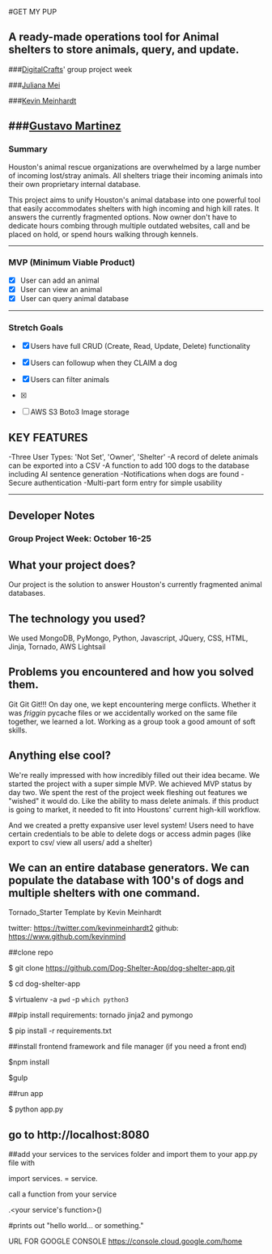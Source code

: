 #GET MY PUP
## A ready-made operations tool for Animal shelters to store animals, query, and update.

###[DigitalCrafts](http://www.DigitalCrafts.com)' group project week

###[Juliana Mei](http://github.com/julianapeace)

###[Kevin Meinhardt](https://github.com/KevinMind)

###[Gustavo Martinez](https://github.com/gmartinez31)
---------

### Summary
Houston's animal rescue organizations are overwhelmed by a large number of incoming lost/stray animals. All shelters triage their incoming animals into their own proprietary internal database.

This project aims to unify Houston's animal database into one powerful tool that easily accommodates shelters with high incoming and high kill rates. It answers the currently fragmented options. Now owner don't have to dedicate hours combing through multiple outdated websites, call and be placed on hold, or spend hours walking through kennels.

---------

### MVP (Minimum Viable Product)
- [x] User can add an animal
- [x] User can view an animal
- [x] User can query animal database

---------

### Stretch Goals
- [x] Users have full CRUD (Create, Read, Update, Delete) functionality
- [x] Users can followup when they CLAIM a dog
- [x] Users can filter animals
- [x]
- [ ] AWS S3 Boto3 Image storage


## KEY FEATURES
-Three User Types: 'Not Set', 'Owner', 'Shelter'
-A record of delete animals can be exported into a CSV
-A function to add 100 dogs to the database including AI sentence generation
-Notifications when dogs are found
-Secure authentication
-Multi-part form entry for simple usability

--------
## Developer Notes
### Group Project Week: October 16-25

## What your project does?
Our project is the solution to answer Houston's currently fragmented animal databases.

## The technology you used?
We used MongoDB, PyMongo, Python, Javascript, JQuery, CSS, HTML, Jinja, Tornado, AWS Lightsail

## Problems you encountered and how you solved them.

Git Git Git!!! On day one, we kept encountering merge conflicts. Whether it was *friggin* pycache files or we accidentally worked on the same file together, we learned a lot. Working as a group took a good amount of soft skills.

## Anything else cool?

We're really impressed with how incredibly filled out their idea became. We started the project with a super simple MVP. We achieved MVP status by day two. We spent the rest of the project week fleshing out features we "wished" it would do. Like the ability to mass delete animals. if this product is going to market, it needed to fit into Houstons' current high-kill workflow.

And we created a pretty expansive user level system! Users need to have certain credentials to be able to delete dogs or access admin pages (like export to csv/ view all users/ add a shelter)

We can an entire database generators. We can populate the database with 100's of dogs and multiple shelters with one command.
------

Tornado_Starter Template by
Kevin Meinhardt

twitter: https://twitter.com/kevinmeinhardt2
github: https://www.github.com/kevinmind

##clone repo

$ git clone https://github.com/Dog-Shelter-App/dog-shelter-app.git

$ cd dog-shelter-app

$ virtualenv -a `pwd` -p `which python3`

##pip install requirements: tornado jinja2 and pymongo

$ pip install -r requirements.txt

##install frontend framework and file manager (if you need a front end)

$npm install

$gulp

##run app

$ python app.py

##

## go to http://localhost:8080

##add your services to the services folder and import them to your app.py file with

import services.<your service>
<your service name> = service.<your service>

call a function from your service

<your service name>.<your service's function>()

#prints out "hello world... or something."

URL FOR GOOGLE CONSOLE
https://console.cloud.google.com/home
